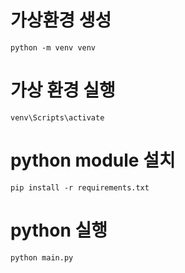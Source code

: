 # 가상환경 생성

```
python -m venv venv
```

# 가상 환경 실행

```
venv\Scripts\activate
```

# python module 설치

```
pip install -r requirements.txt
```

# python 실행

```
python main.py
```
